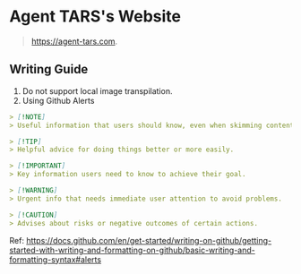 # Agent TARS's Website

> https://agent-tars.com.

## Writing Guide

1. Do not support local image transpilation.
2. Using Github Alerts

```md
> [!NOTE]
> Useful information that users should know, even when skimming content.

> [!TIP]
> Helpful advice for doing things better or more easily.

> [!IMPORTANT]
> Key information users need to know to achieve their goal.

> [!WARNING]
> Urgent info that needs immediate user attention to avoid problems.

> [!CAUTION]
> Advises about risks or negative outcomes of certain actions.
```

Ref: https://docs.github.com/en/get-started/writing-on-github/getting-started-with-writing-and-formatting-on-github/basic-writing-and-formatting-syntax#alerts